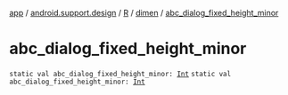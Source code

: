 [app](../../../index.md) / [android.support.design](../../index.md) / [R](../index.md) / [dimen](index.md) / [abc_dialog_fixed_height_minor](.)

# abc_dialog_fixed_height_minor

`static val abc_dialog_fixed_height_minor: `[`Int`](https://kotlinlang.org/api/latest/jvm/stdlib/kotlin/-int/index.html)
`static val abc_dialog_fixed_height_minor: `[`Int`](https://kotlinlang.org/api/latest/jvm/stdlib/kotlin/-int/index.html)